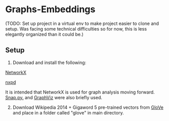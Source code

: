 # Graphs-Embeddings

(TODO: Set up project in a virtual env to make project easier to clone and setup. Was facing some technical difficulties so for now, this is less elegantly organized than it could be.) 

## Setup 

1. Download and install the following:

[NetworkX](https://pypi.python.org/pypi/networkx/) 

[nxpd](https://github.com/chebee7i/nxpd)

It is intended that NetworkX is used for graph analysis moving forward. [Snap.py.](http://snap.stanford.edu/snappy/index.html) and [GraphViz](http://www.graphviz.org) were also briefly used. 

2. Download Wikipedia 2014 + Gigaword 5 pre-trained vectors from [GloVe](http://nlp.stanford.edu/projects/glove/) and place in a folder called "glove" in main directory. 